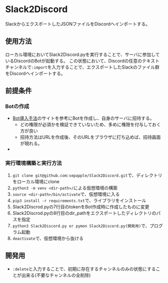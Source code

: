 # Slack2Discord

SlackからエクスポートしたJSONファイルをDiscordへインポートする。

## 使用方法
ローカル環境においてSlack2Discord.pyを実行することで、サーバに参加しているDiscordのBotが起動する。
この状態において、Discordの任意のテキストチャンネルで```:import```を入力することで、エクスポートしたSlackのファイル群をDiscordへインポートする。

## 前提条件
### Botの作成
- [Bot導入手法](https://discordpy.readthedocs.io/ja/latest/discord.html)のサイトを参考にBotを作成し、自身のサーバに招待する。
  - どの権限が必須かを検証できていないため、多めに権限を付与しておく方が良い
  - 招待方法はURLを作成後、そのURLをブラウザに打ち込めば、招待画面が現れる。
-
### 実行環境構築と実行方法
1. ```git clone git@github.com:sepapple/Slack2Discord.git```で、ディレクトリをローカル環境にclone
2. ```python3 -m venv <dir-path>/```による仮想環境の構築
3. ```source <dir-path>/bin/activate```で、仮想環境に入る
4. ```pip3 install -r requirements.txt```で、ライブラリをインストール
5. Slack2Discrod.pyの7行目のtokenをBot作成時に作成したものに変更
7. Slack2Discrod.pyの8行目のdir_pathをエクスポートしたディレクトリのパスを指定
6. ```python3 Slack2Discord.py or pymon Slack2Discord.py(開発用)```で、プログラム起動
7. ```deactivate```で、仮想環境から抜ける

## 開発用
- ```:delete```と入力することで、初期に存在するチャンネルのみの状態にすることが出来る(不要なチャンネルの全削除)

 
